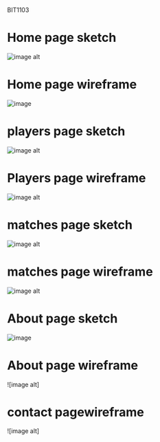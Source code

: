 
BIT1103
# Home page sketch
![image alt](https://github.com/Olatunde2025/olatunderahman-905004640/blob/d5e4aa2c19ad1f859574a219f79d521d337b9c0a/hand%20draw%20sketch.jpg)

# Home page wireframe
![image](https://github.com/Olatunde2025/olatunderahman-905004640/blob/main/home%20page.png)

# players page sketch
![image alt](https://github.com/Olatunde2025/olatunderahman-905004640/blob/main/9a1562ad-5077-40e1-9758-4f5a1f78a33a.jpg)

# Players page wireframe
![image alt](https://github.com/Olatunde2025/olatunderahman-905004640/blob/main/players%20page.png)

# matches page sketch
![image alt](https://github.com/Olatunde2025/olatunderahman-905004640/blob/main/57b3408a-42b9-4bd1-902b-13793f793fce.jpg)

# matches page wireframe
![image alt](https://github.com/Olatunde2025/olatunderahman-905004640/blob/main/matches.png)

# About page sketch
![image]()

# About page wireframe
![image alt]

# contact pagewireframe
![image alt]
